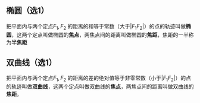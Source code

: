 ## 椭圆（选1）

把平面内与两个定点$F_1,F_2$ 的距离的和等于常数（大于$|F_1F_2|$）的点的轨迹叫做**椭圆**，这两个定点叫做椭圆的**焦点**，两焦点间的距离叫做椭圆的**焦距**，焦距的一半称为**半焦距**



## 双曲线（选1）

把平面内与两个定点$F_1,F_2$ 的距离的差的绝对值等于非零常数（小于$|F_1F_2|$）的点的轨迹叫做**双曲线**，这两个定点叫做双曲线的**焦点**，两焦点间的距离叫做双曲线的**焦距**。
